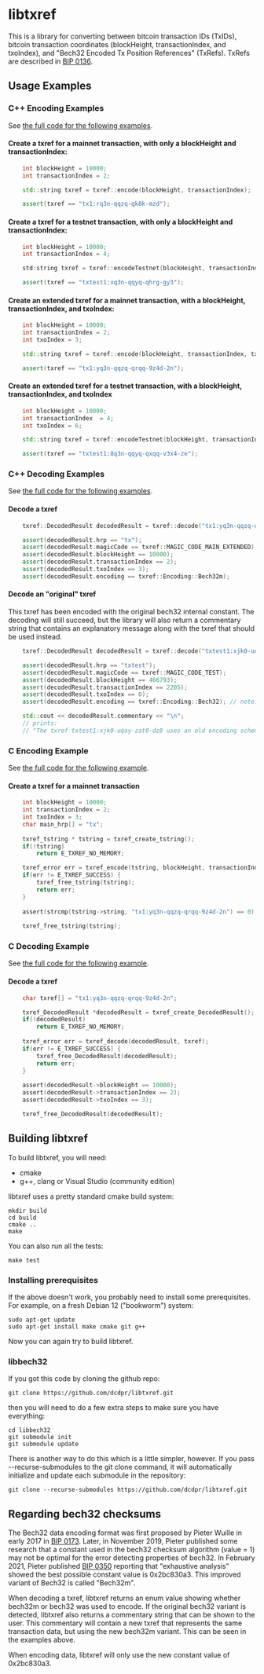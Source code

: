 # libtxref

This is a library for converting between bitcoin transaction IDs (TxIDs), bitcoin transaction
coordinates (blockHeight, transactionIndex, and txoIndex),
and "Bech32 Encoded Tx Position References" (TxRefs). TxRefs are
described in [BIP 0136](https://github.com/bitcoin/bips/blob/master/bip-0136.mediawiki).

## Usage Examples

### C++ Encoding Examples

See [the full code for the following examples](examples/cpp_other_examples.cpp).

#### Create a txref for a mainnet transaction, with only a blockHeight and transactionIndex:

```cpp
    int blockHeight = 10000;
    int transactionIndex = 2;

    std::string txref = txref::encode(blockHeight, transactionIndex);

    assert(txref == "tx1:rq3n-qqzq-qk8k-mzd");
```

#### Create a txref for a testnet transaction, with only a blockHeight and transactionIndex:

```cpp
    int blockHeight = 10000;
    int transactionIndex = 4;

    std:string txref = txref::encodeTestnet(blockHeight, transactionIndex);

    assert(txref == "txtest1:xq3n-qqyq-qhrg-gy3");
```

#### Create an extended txref for a mainnet transaction, with a blockHeight, transactionIndex, and txoIndex:

```cpp
    int blockHeight = 10000;
    int transactionIndex = 2;
    int txoIndex = 3;

    std::string txref = txref::encode(blockHeight, transactionIndex, txoIndex);

    assert(txref == "tx1:yq3n-qqzq-qrqq-9z4d-2n");
```

#### Create an extended txref for a testnet transaction, with a blockHeight, transactionIndex, and txoIndex

```cpp
    int blockHeight = 10000;
    int transactionIndex  = 4;
    int txoIndex = 6;

    std::string txref = txref::encodeTestnet(blockHeight, transactionIndex, txoIndex);

    assert(txref == "txtest1:8q3n-qqyq-qxqq-v3x4-ze");
```

### C++ Decoding Examples

See [the full code for the following examples](examples/cpp_other_examples.cpp).

#### Decode a txref

```cpp
    txref::DecodedResult decodedResult = txref::decode("tx1:yq3n-qqzq-qrqq-9z4d-2n");

    assert(decodedResult.hrp == "tx");
    assert(decodedResult.magicCode == txref::MAGIC_CODE_MAIN_EXTENDED);
    assert(decodedResult.blockHeight == 10000);
    assert(decodedResult.transactionIndex == 2);
    assert(decodedResult.txoIndex == 3);
    assert(decodedResult.encoding == txref::Encoding::Bech32m);
```

#### Decode an "original" txref

This txref has been encoded with the original bech32 internal constant. The
decoding will still succeed, but the library will also return a commentary
string that contains an explanatory message along with the txref that should
be used instead.

```cpp
    txref::DecodedResult decodedResult = txref::decode("txtest1:xjk0-uqay-zat0-dz8");

    assert(decodedResult.hrp == "txtest");
    assert(decodedResult.magicCode == txref::MAGIC_CODE_TEST);
    assert(decodedResult.blockHeight == 466793);
    assert(decodedResult.transactionIndex == 2205);
    assert(decodedResult.txoIndex == 0);
    assert(decodedResult.encoding == txref::Encoding::Bech32); // note: Bech32 rather than Bech32m

    std::cout << decodedResult.commentary << "\n";
    // prints:
    // "The txref txtest1:xjk0-uqay-zat0-dz8 uses an old encoding scheme and should be updated to txtest1:xjk0-uqay-zghl-p89 See https://github.com/dcdpr/libtxref#regarding-bech32-checksums for more information."
```

### C Encoding Example

See [the full code for the following example](examples/c_usage_encoding_example.c).

#### Create a txref for a mainnet transaction

```C
    int blockHeight = 10000;
    int transactionIndex = 2;
    int txoIndex = 3;
    char main_hrp[] = "tx";
    
    txref_tstring * tstring = txref_create_tstring();
    if(!tstring)
        return E_TXREF_NO_MEMORY;

    txref_error err = txref_encode(tstring, blockHeight, transactionIndex, txoIndex, false, main_hrp);
    if(err != E_TXREF_SUCCESS) {
        txref_free_tstring(tstring);
        return err;
    }
    
    assert(strcmp(tstring->string, "tx1:yq3n-qqzq-qrqq-9z4d-2n") == 0);
    
    txref_free_tstring(tstring);
```

### C Decoding Example

See [the full code for the following example](examples/c_usage_decoding_example.c).

#### Decode a txref

```C
    char txref[] = "tx1:yq3n-qqzq-qrqq-9z4d-2n";

    txref_DecodedResult *decodedResult = txref_create_DecodedResult();
    if(!decodedResult)
        return E_TXREF_NO_MEMORY;
    
    txref_error err = txref_decode(decodedResult, txref);
    if(err != E_TXREF_SUCCESS) {
        txref_free_DecodedResult(decodedResult);
        return err;
    }
    
    assert(decodedResult->blockHeight == 10000);
    assert(decodedResult->transactionIndex == 2);
    assert(decodedResult->txoIndex == 3);

    txref_free_DecodedResult(decodedResult);
```

## Building libtxref

To build libtxref, you will need:

* cmake
* g++, clang or Visual Studio (community edition)

libtxref uses a pretty standard cmake build system:

```
mkdir build
cd build
cmake ..
make
```

You can also run all the tests:

```
make test
```

### Installing prerequisites

If the above doesn't work, you probably need to install some
prerequisites. For example, on a fresh Debian 12 ("bookworm") system:

```
sudo apt-get update
sudo apt-get install make cmake git g++
```

Now you can again try to build libtxref.

### libbech32

If you got this code by cloning the github repo:

```
git clone https://github.com/dcdpr/libtxref.git
```

then you will need to do a few extra steps to make sure you have everything:

```
cd libbech32
git submodule init
git submodule update
```

There is another way to do this which is a little simpler, however. If
you pass --recurse-submodules to the git clone command, it will
automatically initialize and update each submodule in the repository:

```
git clone --recurse-submodules https://github.com/dcdpr/libtxref.git
```

## Regarding bech32 checksums

The Bech32 data encoding format was first proposed by Pieter Wuille in early 2017 in
[BIP 0173](https://github.com/bitcoin/bips/blob/master/bip-0173.mediawiki). Later, in November 2019, Pieter published
some research that a constant used in the bech32 checksum algorithm (value = 1) may not be
optimal for the error detecting properties of bech32. In February 2021, Pieter published
[BIP 0350](https://github.com/bitcoin/bips/blob/master/bip-0350.mediawiki) reporting that "exhaustive analysis" showed the best possible constant value is
0x2bc830a3. This improved variant of Bech32 is called "Bech32m".

When decoding a txref, libtxref returns an enum value showing whether bech32m or bech32
was used to encode. If the original bech32 variant is detected, libtxref also returns a
commentary string that can be shown to the user. This commentary will contain a new txref that represents
the same transaction data, but using the new bech32m variant. This can be seen in the examples above.

When encoding data, libtxref will only use the new constant value of 0x2bc830a3.

